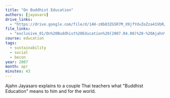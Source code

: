 ```yaml
---
title: "On Buddhist Education"
authors: [jayasaro]
drive_links:
  - "https://drive.google.com/file/d/14H-z0b83ZGSR7M_X9jfYdvZoZza41VbR/view?usp=drivesdk"
file_links:
  - "exclusive_01/On%20Buddhist%20Education%20(2007.04.08)%20-%20Ajahn%20Jayasaro.mp3"
course: education
tags:
  - sustainability
  - social
  - becon
year: 2007
month: apr
minutes: 43
---
```


Ajahn Jayasaro explains to a couple Thai teachers what "Buddhist Education" means to him and for the world.
